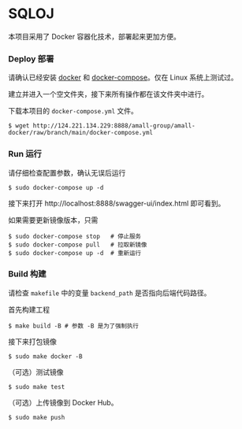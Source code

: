 # SQLOJ

本项目采用了 Docker 容器化技术，部署起来更加方便。

### Deploy 部署

请确认已经安装 [docker](https://docs.docker.com/engine/) 和 [docker-compose](https://docs.docker.com/compose/)。仅在 Linux 系统上测试过。

建立并进入一个空文件夹，接下来所有操作都在该文件夹中进行。

下载本项目的 `docker-compose.yml` 文件。

```shell
$ wget http://124.221.134.229:8888/amall-group/amall-docker/raw/branch/main/docker-compose.yml
```

### Run 运行

请仔细检查配置参数，确认无误后运行

```shell
$ sudo docker-compose up -d
```

接下来打开 http://localhost:8888/swagger-ui/index.html 即可看到。

如果需要更新镜像版本，只需

```shell
$ sudo docker-compose stop   # 停止服务
$ sudo docker-compose pull   # 拉取新镜像
$ sudo docker-compose up -d  # 重新运行
```

### Build 构建

请检查 `makefile` 中的变量 `backend_path` 是否指向后端代码路径。

首先构建工程

```shell
$ make build -B # 参数 -B 是为了强制执行
```

接下来打包镜像

```shell
$ sudo make docker -B
```

（可选）测试镜像

```shell
$ sudo make test
```

（可选）上传镜像到 Docker Hub。

```shell
$ sudo make push
```

